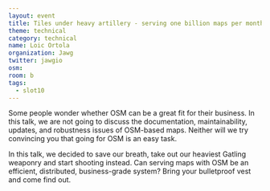 ```yaml
---
layout: event
title: Tiles under heavy artillery - serving one billion maps per month?
theme: technical
category: technical
name: Loic Ortola
organization: Jawg
twitter: jawgio
osm:
room: b
tags:
  - slot10
---
```

Some people wonder whether OSM can be a great fit for their business. In this talk, we are not going to discuss the documentation, maintainability, updates, and robustness issues of OSM-based maps. Neither will we try convincing you that going for OSM is an easy task.

In this talk, we decided to save our breath, take out our heaviest Gatling weaponry and start shooting instead. Can serving maps with OSM be an efficient, distributed, business-grade system? Bring your bulletproof vest and come find out.
